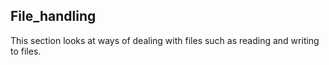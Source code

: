 ## File_handling

This section looks at ways of dealing with files such as reading and writing to files.

